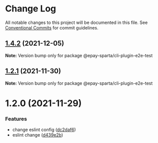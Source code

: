 # Change Log

All notable changes to this project will be documented in this file.
See [Conventional Commits](https://conventionalcommits.org) for commit guidelines.

## [1.4.2](https://github.com/CodeLittlePrince/epay-sparta-plugin-e2e-test/compare/v1.4.1...v1.4.2) (2021-12-05)

**Note:** Version bump only for package @epay-sparta/cli-plugin-e2e-test





## [1.2.1](https://github.com/CodeLittlePrince/epay-sparta-plugin-e2e-test/compare/v1.2.0...v1.2.1) (2021-11-30)

**Note:** Version bump only for package @epay-sparta/cli-plugin-e2e-test





# 1.2.0 (2021-11-29)


### Features

* change eslint config ([dc2daf6](https://github.com/CodeLittlePrince/epay-sparta-plugin-e2e-test/commit/dc2daf6652d7bc9bc70641a418300157bbe62496))
* eslint change ([d439e2b](https://github.com/CodeLittlePrince/epay-sparta-plugin-e2e-test/commit/d439e2b5b4eb7c5a0ad12c240e175331140f6fc8))
